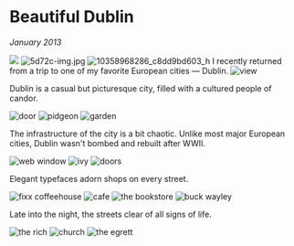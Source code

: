 # Beautiful Dublin
*January 2013*





 ![](https://images.squarespace-cdn.com/content/v1/665498111876725f7613f1e6/1719666508044-QQKB4ODKZZ6U6VN98BD4/bcaed-img.jpg)      ![5d72c-img.jpg](http://images.squarespace-cdn.com/content/v1/665498111876725f7613f1e6/1719666453811-CJPJ6KKTLVBRC5JH820S/cbf12-5d72c-img.jpg)    ![10358968286_c8dd9bd603_h](http://images.squarespace-cdn.com/content/v1/665498111876725f7613f1e6/1719666526897-7F5I3J0YGYUNKCBDHQOV/f9338-f77e3-10358968286_c8dd9bd603_h.jpg)   I recently returned from a trip to one of my favorite European cities — Dublin. ![view](http://farm8.staticflickr.com/7370/10359139473_9ec8654474_b.jpg)

 Dublin is a casual but picturesque city, filled with a cultured people of candor.

 ![door](http://farm8.staticflickr.com/7437/10358955275_fe283af2a2_b.jpg) ![pidgeon](http://farm9.staticflickr.com/8330/8097711090_043a6c00f1_b.jpg) ![garden](http://farm9.staticflickr.com/8269/10258291786_2b847dd308_b.jpg)

 The infrastructure of the city is a bit chaotic. Unlike most major European cities, Dublin wasn't bombed and rebuilt after WWII.

 ![web window](http://farm9.staticflickr.com/8278/10258208004_1f5690ac0d_b.jpg) ![ivy](http://farm4.staticflickr.com/3714/10258409913_4c519a8f9a_b.jpg) ![doors](http://farm6.staticflickr.com/5527/10258295806_9cf9999a85_b.jpg)

 Elegant typefaces adorn shops on every street.

 ![fixx coffeehouse](http://farm8.staticflickr.com/7351/10358906435_fd95204f91_b.jpg) ![cafe](http://farm6.staticflickr.com/5519/10258204314_00efe7f2c0_b.jpg) ![the bookstore](http://farm6.staticflickr.com/5504/10358908475_f526d26467_b.jpg) ![buck wayley](http://farm9.staticflickr.com/8553/10258301386_fc5e8b805c_b.jpg)

 Late into the night, the streets clear of all signs of life.

 ![the rich](http://farm6.staticflickr.com/5496/10358948415_b938467227_b.jpg) ![church](http://farm3.staticflickr.com/2806/10358960004_5c624a71b0_b.jpg) ![the egrett](http://farm8.staticflickr.com/7427/10358944935_2b22fe828b_h.jpg)
